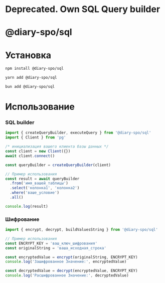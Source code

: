 # Deprecated. Own SQL Query builder

# @diary-spo/sql

# Установка

```bash
npm install @diary-spo/sql
```

```bash
yarn add @diary-spo/sql
```

```bash
bun add @diary-spo/sql
```

# Использование

### SQL builder

```ts
import { createQueryBuilder, executeQuery } from '@diary-spo/sql'
import { Client } from 'pg'

/* инициализация вашего клиента базы данных */
const client = new Client({})
await client.connect()

const queryBuilder = createQueryBuilder(client)

// Пример использования
const result = await queryBuilder
  .from('имя_вашей_таблицы')
  .select('колонка1', 'колонка2')
  .where('ваше_условие')
  .all()

console.log(result)
```

### Шифрование

```ts
import { encrypt, decrypt, buildValuesString } from '@diary-spo/sql'

// Пример использования
const ENCRYPT_KEY = 'ваш_ключ_шифрования'
const originalString = 'ваша_исходная_строка'

const encryptedValue = encrypt(originalString, ENCRYPT_KEY)
console.log('Зашифрованное Значение:', encryptedValue)

const decryptedValue = decrypt(encryptedValue, ENCRYPT_KEY)
console.log('Расшифрованное Значение:', decryptedValue)
```

